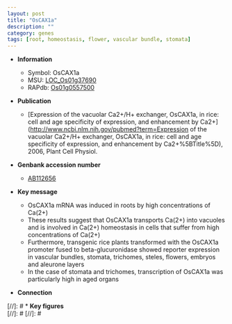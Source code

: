 ```yaml
---
layout: post
title: "OsCAX1a"
description: ""
category: genes
tags: [root, homeostasis, flower, vascular bundle, stomata]
---
```


* **Information**  
    + Symbol: OsCAX1a  
    + MSU: [LOC_Os01g37690](http://rice.plantbiology.msu.edu/cgi-bin/ORF_infopage.cgi?orf=LOC_Os01g37690)  
    + RAPdb: [Os01g0557500](http://rapdb.dna.affrc.go.jp/viewer/gbrowse_details/irgsp1?name=Os01g0557500)  

* **Publication**  
    + [Expression of the vacuolar Ca2+/H+ exchanger, OsCAX1a, in rice: cell and age specificity of expression, and enhancement by Ca2+](http://www.ncbi.nlm.nih.gov/pubmed?term=Expression of the vacuolar Ca2+/H+ exchanger, OsCAX1a, in rice: cell and age specificity of expression, and enhancement by Ca2+%5BTitle%5D), 2006, Plant Cell Physiol.

* **Genbank accession number**  
    + [AB112656](http://www.ncbi.nlm.nih.gov/nuccore/AB112656)

* **Key message**  
    + OsCAX1a mRNA was induced in roots by high concentrations of Ca(2+)
    + These results suggest that OsCAX1a transports Ca(2+) into vacuoles and is involved in Ca(2+) homeostasis in cells that suffer from high concentrations of Ca(2+)
    + Furthermore, transgenic rice plants transformed with the OsCAX1a promoter fused to beta-glucuronidase showed reporter expression in vascular bundles, stomata, trichomes, steles, flowers, embryos and aleurone layers
    + In the case of stomata and trichomes, transcription of OsCAX1a was particularly high in aged organs

* **Connection**  

[//]: # * **Key figures**  
[//]: # 
[//]: # 
